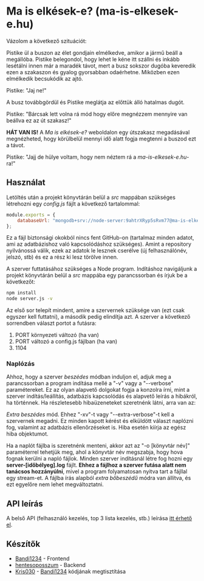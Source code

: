 # Ma is elkések-e? (ma-is-elkesek-e.hu)

Vázolom a következő szituációt:

Pistike ül a buszon az élet gondjain elmélkedve, amikor a jármű beáll a megállóba. Pistike belegondol, hogy lehet le kéne itt szállni és inkább lesétálni innen már a maradék távot, mert a busz sokszor dugóba keveredik ezen a szakaszon és gyalog gyorsabban odaérhetne. Miközben ezen elmélkedik becsukódik az ajtó.

Pistike: "Jaj ne!"

A busz továbbgördül és Pistike meglátja az előttük álló hatalmas dugót.

Pistike: "Bárcsak lett volna rá mód hogy előre megnézzem mennyire van beállva ez az út szakasz!"

**HÁT VAN IS!** A *Ma is elkések-e?* weboldalon egy útszakasz megadásával megnézheted, hogy körülbelül mennyi idő alatt fogja megtenni a buszod ezt a távot.

Pistike: "Jajj de hülye voltam, hogy nem néztem rá  a *ma-is-elkesek-e.hu*-ra!"

## Használat

Letöltés után a projekt könyvtárán belül a *src* mappában szükséges létrehozni egy *config.js* fájlt a következő tartalommal:

```javascript
module.exports = {
	databaseUrl: "mongodb+srv://node-server:9ahtrXRyp5sRvm77@ma-is-elkesek-e-ejiov.mongodb.net/ma-is-elkesek-e?retryWrites=true&w=majority"
};
```

Ez a fájl biztonsági okokból nincs fent GitHub-on (tartalmaz minden adatot, ami az adatbázishoz való kapcsolódáshoz szükséges). Amint a repository nyilvánossá válik, ezek az adatok le lesznek cserélve (új felhasználónév, jelszó, stb) és ez a rész ki lesz törölve innen.

A szerver futtatásához szükséges a Node program. Indításhoz navigáljunk a projekt könyvtárán belül a *src* mappába egy parancssorban és írjuk be a következőt: 

```bash
npm install
node server.js -v
```

Az első sor telepít mindent, amire a szervernek szüksége van (ezt csak egyszer kell futtatni), a második pedig elindítja azt.
A szerver a következő sorrendben választ portot a futásra:

1. PORT környezeti változó (ha van)
2. PORT változó a config.js fájlban (ha van)
3. 1104

### Naplózás

Ahhoz, hogy a szerver *beszédes* módban induljon el, adjuk meg a parancssorban a program indítása mellé a "-v" vagy a "--verbose" paramétereket. Ez az olyan alapvető dolgokat fogja a konzolra írni, mint a szerver indítás/leállítás, adatbázis kapcsolódás és alapvető leírás a hibákról, ha történnek. Ha részletesebb hibaüzeneteket szeretnénk látni, arra van az:

*Extra beszédes* mód. Ehhez "-xv"-t vagy "--extra-verbose"-t kell a szervernek megadni. Ez minden kapott kérést és elküldött választ naplózni fog, valamint az adatbázis ellenőrzéseket is. Hiba esetén kiírja az egész hiba objektumot.

Ha a naplót fájlba is szeretnénk menteni, akkor azt az "-o [könyvtár név]" paraméterrel tehetjük meg, ahol a könyvtár név megszabja, hogy hova fognak kerülni a napló fájlok. Minden szerver indításnál létre fog hozni egy **server-[időbélyeg].log** fájlt. **Ehhez a fájlhoz a szerver futása alatt nem tanácsos hozzányúlni**, mivel a program folyamatosan nyitva tart a fájllal egy stream-et. A fájlba írás alapból *extra bőbeszédű* módra van állítva, és ezt egyelőre nem lehet megváltoztatni.

## API leírás

A belső API (felhasználó kezelés, top 3 lista kezelés, stb.) leírása [itt érhető el](https://stoplight.io/p/docs/gh/hentesoposszum/ma-is-elkesek-e?group=master&utm_campaign=publish_dialog&utm_source=studio "API leírás").

## Készítők

- [Bandi1234](https://github.com/Bandi1234 "Bandi1234 GitHub Profilja") - Frontend
- [hentesoposszum](https://github.com/hentesoposszum/ "hentesoposszum GitHub Profilja") - Backend
- [Kris030](https://github.com/Kris030 "Kris030 GitHub Profilja") - [Bandi1234](https://github.com/Bandi1234 "Bandi1234 GitHub Profilja") kódjának megtisztítása
